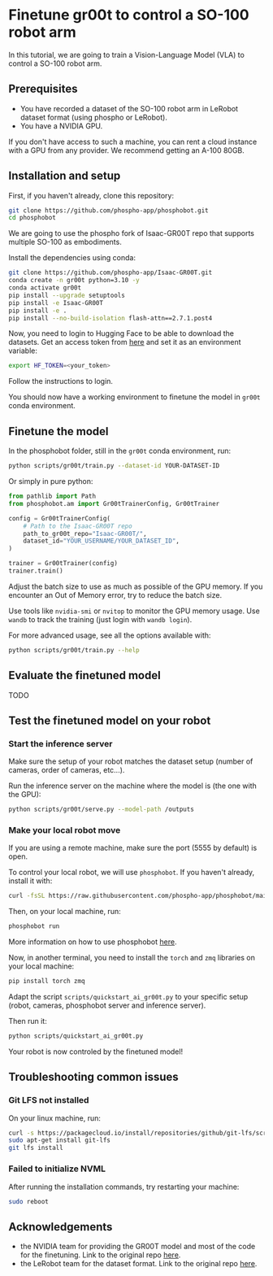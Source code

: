 # Finetune gr00t to control a SO-100 robot arm

In this tutorial, we are going to train a Vision-Language Model (VLA) to control a SO-100 robot arm.

## Prerequisites

- You have recorded a dataset of the SO-100 robot arm in LeRobot dataset format (using phospho or LeRobot).
- You have a NVIDIA GPU.

If you don't have access to such a machine, you can rent a cloud instance with a GPU from any provider. We recommend getting an A-100 80GB.

## Installation and setup

First, if you haven't already, clone this repository:

```bash
git clone https://github.com/phospho-app/phosphobot.git
cd phosphobot
```

We are going to use the phospho fork of Isaac-GR00T repo that supports multiple SO-100 as embodiments.

Install the dependencies using conda:

```bash
git clone https://github.com/phospho-app/Isaac-GR00T.git
conda create -n gr00t python=3.10 -y
conda activate gr00t
pip install --upgrade setuptools
pip install -e Isaac-GR00T
pip install -e .
pip install --no-build-isolation flash-attn==2.7.1.post4
```

Now, you need to login to Hugging Face to be able to download the datasets.
Get an access token from [here](https://huggingface.co/settings/tokens) and set it as an environment variable:

```bash
export HF_TOKEN=<your_token>
```

Follow the instructions to login.

You should now have a working environment to finetune the model in `gr00t` conda environment.

## Finetune the model

In the phosphobot folder, still in the `gr00t` conda environment, run:

```bash
python scripts/gr00t/train.py --dataset-id YOUR-DATASET-ID
```

Or simply in pure python:

```python
from pathlib import Path
from phosphobot.am import Gr00tTrainerConfig, Gr00tTrainer

config = Gr00tTrainerConfig(
    # Path to the Isaac-GR00T repo
    path_to_gr00t_repo="Isaac-GR00T/",
    dataset_id="YOUR_USERNAME/YOUR_DATASET_ID",
)

trainer = Gr00tTrainer(config)
trainer.train()
```

Adjust the batch size to use as much as possible of the GPU memory.
If you encounter an Out of Memory error, try to reduce the batch size.

Use tools like `nvidia-smi` or `nvitop` to monitor the GPU memory usage.
Use `wandb` to track the training (just login with `wandb login`).

For more advanced usage, see all the options available with:

```bash
python scripts/gr00t/train.py --help
```

## Evaluate the finetuned model

TODO

## Test the finetuned model on your robot

### Start the inference server

Make sure the setup of your robot matches the dataset setup (number of cameras, order of cameras, etc...).

Run the inference server on the machine where the model is (the one with the GPU):

```bash
python scripts/gr00t/serve.py --model-path /outputs
```

### Make your local robot move

If you are using a remote machine, make sure the port (5555 by default) is open.

To control your local robot, we will use `phosphobot`.
If you haven't already, install it with:

```bash
curl -fsSL https://raw.githubusercontent.com/phospho-app/phosphobot/main/install.sh | sudo bash
```

Then, on your local machine, run:

```bash
phosphobot run
```

More information on how to use phosphobot [here](https://docs.phospho.ai/).

Now, in another terminal, you need to install the `torch` and `zmq` libraries on your local machine:

```bash
pip install torch zmq
```

Adapt the script `scripts/quickstart_ai_gr00t.py` to your specific setup (robot, cameras, phosphobot server and inference server).

Then run it:

```bash
python scripts/quickstart_ai_gr00t.py
```

Your robot is now controled by the finetuned model!

## Troubleshooting common issues

### Git LFS not installed

On your linux machine, run:

```bash
curl -s https://packagecloud.io/install/repositories/github/git-lfs/script.deb.sh | sudo bash
sudo apt-get install git-lfs
git lfs install
```

### Failed to initialize NVML

After running the installation commands, try restarting your machine:

```bash
sudo reboot
```

## Acknowledgements

- the NVIDIA team for providing the GR00T model and most of the code for the finetuning. Link to the original repo [here](https://github.com/NVIDIA/Isaac-GR00T).
- the LeRobot team for the dataset format. Link to the original repo [here](https://github.com/huggingface/lerobot).
